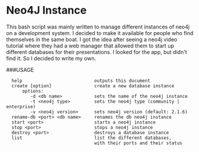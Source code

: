 Neo4J Instance
==============

This bash script was mainly written to manage different instances of neo4j on a development system.  I decided to make it available for
people who find themselves in the same boat.  I got the idea after seeing a neo4j video tutorial where they had a web manager that allowed
them to start up different databases for their presentations.  I looked for the app, but didn't find it.  So I decided to write my own.

###USAGE
```
  help                           outputs this document
  create [option]                create a new database instance
  	  options:
	     -d <db name>            sets the name of the neo4j instance
	     -t <neo4j type>         sets the neo4j type (community | enterprise)
	     -v <neo4j version>      sets neo4j version (default: 2.1.6)
  rename-db <port> <db name>     renames the db neo4j instance
  start <port>                   starts a neo4j instance
  stop <port>                    stops a neo4j instance
  destroy <port>                 destroys a database instance
  list                           list the different databases,
                                 with their ports and their status
```
